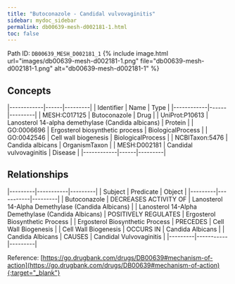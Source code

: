 ```yaml
---
title: "Butoconazole - Candidal vulvovaginitis"
sidebar: mydoc_sidebar
permalink: db00639-mesh-d002181-1.html
toc: false 
---
```



Path ID: `DB00639_MESH_D002181_1`
{% include image.html url="images/db00639-mesh-d002181-1.png" file="db00639-mesh-d002181-1.png" alt="db00639-mesh-d002181-1" %}

## Concepts

|------------|------|---------|
| Identifier | Name | Type    |
|------------|------|---------|
| MESH:C017125 | Butoconazole | Drug |
| UniProt:P10613 | Lanosterol 14-alpha demethylase (Candida albicans) | Protein |
| GO:0006696 | Ergosterol biosynthetic process | BiologicalProcess |
| GO:0042546 | Cell wall biogenesis | BiologicalProcess |
| NCBITaxon:5476 | Candida albicans | OrganismTaxon |
| MESH:D002181 | Candidal vulvovaginitis | Disease |
|------------|------|---------|

## Relationships

|---------|-----------|---------|
| Subject | Predicate | Object  |
|---------|-----------|---------|
| Butoconazole | DECREASES ACTIVITY OF | Lanosterol 14-Alpha Demethylase (Candida Albicans) |
| Lanosterol 14-Alpha Demethylase (Candida Albicans) | POSITIVELY REGULATES | Ergosterol Biosynthetic Process |
| Ergosterol Biosynthetic Process | PRECEDES | Cell Wall Biogenesis |
| Cell Wall Biogenesis | OCCURS IN | Candida Albicans |
| Candida Albicans | CAUSES | Candidal Vulvovaginitis |
|---------|-----------|---------|

Reference: [https://go.drugbank.com/drugs/DB00639#mechanism-of-action](https://go.drugbank.com/drugs/DB00639#mechanism-of-action){:target="_blank"}
